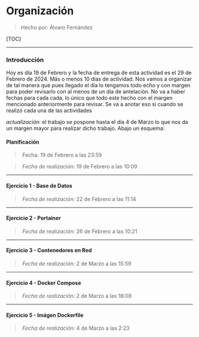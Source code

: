 # Organización

> Hecho por: Álvaro Fernández

[TOC]

------

### Introducción

Hoy es día 19 de Febrero y la fecha de entrega de esta actividad es el 29 de Febrero de 2024. Más o menos 10 días de actividad. Nos vamos a organizar de tal manera que pues llegado el dia lo tengamos todo echo y con margen para poder revisarlo con al menos de un día de antelación. No va a haber fechas para cada cada, lo único que todo este hecho con el margen mencionado anteriormente para revisar. Se va a anotar eso si cuando se realizó cada una de las actividades

*actualización*: el trabajo se pospone hasta el día 4 de Marzo lo que nos da un margen mayor para realizar dicho trabajo. Abajo un esquema: 



#### Planificación

> ​	Fecha: 19 de Febrero a las 23:59



> ​	*Fecha de realización:* 19 de Febrero a las 10:09

------

#### Ejercicio 1 - Base de Datos

> ​	*Fecha de realización:* 22 de Febrero a las 11:14
>

------

#### Ejercicio 2 - Portainer

> ​	*Fecha de realización:* 26 de Febrero a las 10:21

------

#### Ejercicio 3 - Contenedores en Red

> ​	*Fecha de realización:* 2 de Marzo a las 15:59
>

------

#### Ejercicio 4 - Docker Compose

> ​	*Fecha de realización:* 2 de Marzo a las 18:08

------

#### Ejercicio 5 - Imágen Dockerfile

> ​	*Fecha de realización:* 4 de Marzo a las 2:23